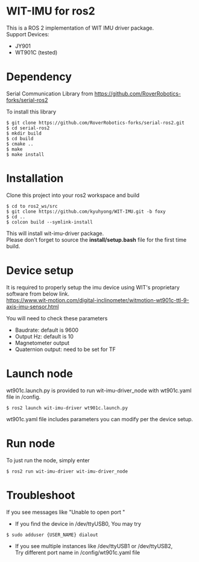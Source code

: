 # WIT-IMU for ros2
    
This is a ROS 2 implementation of WIT IMU driver package.  
Support Devices:
- JY901
- WT901C (tested)

# Dependency

Serial Communication Library from https://github.com/RoverRobotics-forks/serial-ros2 

To install this library  

```
$ git clone https://github.com/RoverRobotics-forks/serial-ros2.git
$ cd serial-ros2
$ mkdir build
$ cd build
$ cmake ..
$ make
$ make install
```

# Installation

Clone this project into your ros2 workspace and build
```
$ cd to ros2_ws/src
$ git clone https://github.com/kyuhyong/WIT-IMU.git -b foxy
$ cd ..
$ colcon build --symlink-install
```
This will install wit-imu-driver package.  
Please don't forget to source the **install/setup.bash** file for the first time build.

# Device setup

It is required to properly setup the imu device using WIT's proprietary software from below link.  
https://www.wit-motion.com/digital-inclinometer/witmotion-wt901c-ttl-9-axis-imu-sensor.html

You will need to check these parameters
- Baudrate: default is 9600
- Output Hz: default is 10
- Magnetometer output
- Quaternion output: need to be set for TF 

# Launch node

wt901c.launch.py is provided to run wit-imu-driver_node with wt901c.yaml file in /config.  

```
$ ros2 launch wit-imu-driver wt901c.launch.py
```
wt901c.yaml file includes parameters you can modify per the device setup.  


# Run node

To just run the node, simply enter

```
$ ros2 run wit-imu-driver wit-imu-driver_node
```

# Troubleshoot

If you see messages like "Unable to open port " 
- If you find the device in /dev/ttyUSB0, You may try
```
$ sudo adduser {USER_NAME} dialout
```
- If you see multiple instances like /dev/ttyUSB1 or /dev/ttyUSB2,  
 Try different port name in /config/wt901c.yaml file
